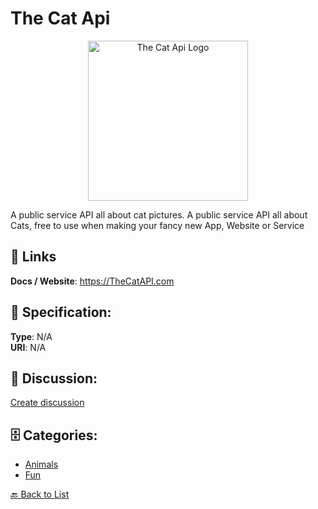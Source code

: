 # The Cat Api
<p align="center">
    <img width="256" src="https://raw.githubusercontent.com/apis-list/apis-list/main/apis/the-cat-api/logo_256x256.png" alt="The Cat Api Logo"/>
</p>

A public service API all about cat pictures.  A public service API all about Cats, free to use when making your fancy new App, Website or Service

##  🔗 Links
**Docs / Website**: https://TheCatAPI.com

## 🧬 Specification:
**Type**: N/A  
**URI**: N/A

## 💬 Discussion:
[Create discussion](https://github.com/apis-list/apis-list/discussions/new)

## 🗄️ Categories:
- [Animals](https://github.com/apis-list/apis-list#animals)
- [Fun](https://github.com/apis-list/apis-list#fun)




[🔙 Back to List](https://github.com/apis-list/apis-list)

